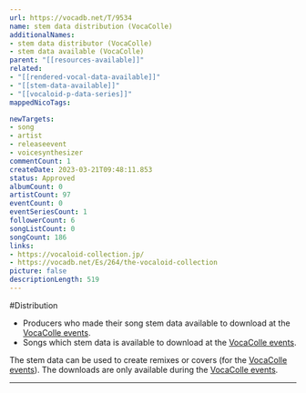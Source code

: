 ```yaml
---
url: https://vocadb.net/T/9534
name: stem data distribution (VocaColle)
additionalNames: 
- stem data distributor (VocaColle)
- stem data available (VocaColle)
parent: "[[resources-available]]"
related:
- "[[rendered-vocal-data-available]]"
- "[[stem-data-available]]"
- "[[vocaloid-p-data-series]]"
mappedNicoTags:

newTargets:
- song
- artist
- releaseevent
- voicesynthesizer
commentCount: 1
createDate: 2023-03-21T09:48:11.853
status: Approved
albumCount: 0
artistCount: 97
eventCount: 0
eventSeriesCount: 1
followerCount: 6
songListCount: 0
songCount: 186
links: 
- https://vocaloid-collection.jp/
- https://vocadb.net/Es/264/the-vocaloid-collection
picture: false
descriptionLength: 519
---
```


#Distribution

- Producers who made their song stem data available to download at the [VocaColle events](https://vocadb.net/Es/264/the-vocaloid-collection).
- Songs which stem data is available to download at the [VocaColle events](https://vocadb.net/Es/264/the-vocaloid-collection).

The stem data can be used to create remixes or covers (for the [VocaColle events](https://vocadb.net/Es/264/the-vocaloid-collection)).
The downloads are only available during the [VocaColle events](https://vocadb.net/Es/264/the-vocaloid-collection).

---

